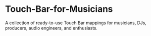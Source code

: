 # Touch-Bar-for-Musicians
A collection of ready-to-use Touch Bar mappings for musicians, DJs, producers, audio engineers, and enthusiasts.
